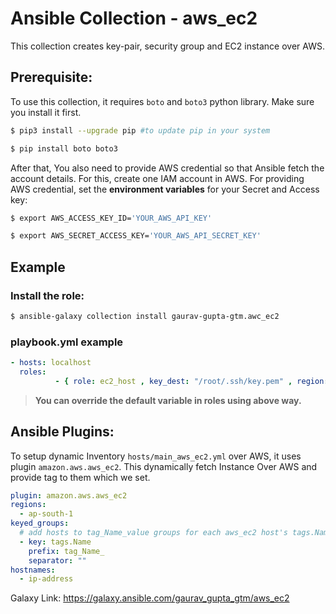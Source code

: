 # Ansible Collection - aws_ec2

This collection creates key-pair, security group and EC2 instance over AWS.

Prerequisite:
-------------

To use this collection, it requires `boto` and `boto3` python library. Make sure you install it first.

```sh
$ pip3 install --upgrade pip #to update pip in your system

$ pip install boto boto3
```

After that, You also need to provide AWS credential so that Ansible fetch the account details. For this, create one IAM account in AWS.
For providing AWS credential, set the **environment variables** for your Secret and Access key:

```sh
$ export AWS_ACCESS_KEY_ID='YOUR_AWS_API_KEY'

$ export AWS_SECRET_ACCESS_KEY='YOUR_AWS_API_SECRET_KEY'
```

Example
-------

### Install the role:

```bash
$ ansible-galaxy collection install gaurav-gupta-gtm.awc_ec2
```

### playbook.yml example

```yaml
- hosts: localhost
  roles:
          - { role: ec2_host , key_dest: "/root/.ssh/key.pem" , region: "ap-south-1" , image_id: "ami-0ebc1ac48dfd14136" , count: "3" , tag_name: "from-ansible" , port: "80" }
```

> **You can override the default variable in roles using above way.**

Ansible Plugins:
----------------

To setup dynamic Inventory `hosts/main_aws_ec2.yml` over AWS, it uses plugin `amazon.aws.aws_ec2`. This dynamically fetch Instance Over AWS and provide tag to them which we set.

```yaml
plugin: amazon.aws.aws_ec2
regions:
  - ap-south-1
keyed_groups:
  # add hosts to tag_Name_value groups for each aws_ec2 host's tags.Name variable
  - key: tags.Name
    prefix: tag_Name_
    separator: ""
hostnames:
  - ip-address
```

Galaxy Link: https://galaxy.ansible.com/gaurav_gupta_gtm/aws_ec2
